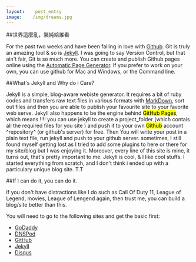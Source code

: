 ```yaml
---
layout:    post_entry
image:    /img/dreams.jpg
---
```


##世界這麼亂，裝純給誰看

For the past two weeks and have been falling in love with [Github][]. Git
is truly an amazing tool & so is [Jekyll][]. I was going to say Version Control, but that ain't fair, Git is so much more. You can create and publish Github pages online using the [Automatic Page Generator][]. If you prefer to work on your own, you can use github for Mac and Windows, or the Command line.

##What's Jekyll and Why do i Care?

Jekyll is a simple, blog-aware webiste generator. It requires a bit of ruby codes and transfers raw text files in various formats with [MarkDown][], sort out files and then you are able to publish your favourite site to your favorite web serve. Jekyll also happens to be the engine behind <mark>GitHub Pages</Mark>, which means !!!! you can use jekyll to create a project_folder (which contais all the required files for you site ) and push it to your own <mark>Github</mark> account ^repository^ (or github's server) for free. Then You will write your post in a plain text file, run jekyll and push to your github server. sometimes, I still found myself getting lost as I tried to add some plugins to here or there for my site/blog but I was enjoying it. Moreover, every line of this site is mine, it turns out, that's pretty important to me. Jekyll is cool, & I like cool stuffs. I started everything from scratch, and I don't think i ended up with a particulary unique blog site. T.T

##If I can do it, you can do it.

If you don't have distractions like I do such as Call Of Duty 11, League of Legend, movies, League of Lengend again, then trust me, you can build a blog/site better than this.  

You will need to go to the following sites and get the basic first:

* [GoDaddy][]
* [DNSPod][]
* [GitHub][]
* [Jekyll][]
* [Disqus][]




[Github]: http://github.com "Github"
[Jekyll]: https://github.com/jekyll/jekyll "Jekyll"
[Automatic Page Generator]: https://help.github.com/articles/what-are-github-pages/ "Automatic Page Generator"
[MarkDown]: http://daringfireball.net/projects/markdown/syntax "markdown"
[GoDaddy]:  http://godaddy.com  "Godaddy"
[GitHub]: http://github.com "Github:social coding"
[Jekyll]:   https://github.com/mojombo/jekyll
[Disqus]: http://disqus.com "Disqus"
[DNSPod]: http://dnspod.cn "DNSPod"


